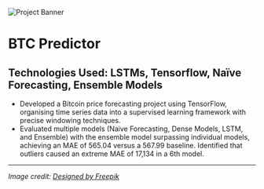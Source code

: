 ![Project Banner](https://raw.githubusercontent.com/Anmolian/BTC_Predictor/main/Bitcoin.jpg)

# BTC Predictor

## Technologies Used: LSTMs, Tensorflow, Naïve Forecasting, Ensemble Models

- Developed a Bitcoin price forecasting project using TensorFlow, organising time series data into a supervised learning framework with precise windowing techniques.
- Evaluated multiple models (Naive Forecasting, Dense Models, LSTM, and Ensemble) with the ensemble model surpassing individual models, achieving an MAE of 565.04 versus a 567.99 baseline. Identified that outliers caused an extreme MAE of 17,134 in a 6th model.

---

*Image credit: [Designed by Freepik](http://www.freepik.com/)*  
